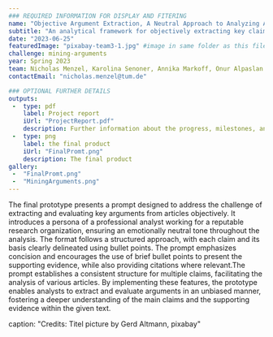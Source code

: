 ```yaml
---
### REQUIRED INFORMATION FOR DISPLAY AND FITERING
name: "Objective Argument Extraction, A Neutral Approach to Analyzing Articles"
subtitle: "An analytical framework for objectively extracting key claims from articles and evaluating their logical coherence and supporting evidence."
date: "2023-06-25"
featuredImage: "pixabay-team3-1.jpg" #image in same folder as this file
challenge: mining-arguments
year: Spring 2023
team: Nicholas Menzel, Karolina Senoner, Annika Markoff, Onur Alpaslan
contactEmail: "nicholas.menzel@tum.de"

### OPTIONAL FURTHER DETAILS
outputs:
 -  type: pdf
    label: Project report
    iUrl: "ProjectReport.pdf"
    description: Further information about the progress, milestones, and roadblocks.
 -  type: png
    label: the final product
    iUrl: "FinalPromt.png"
    description: The final product
gallery:
 -  "FinalPromt.png"
 -  "MiningArguments.png"
---
```


The final prototype presents a prompt designed to address the challenge of extracting and
evaluating key arguments from articles objectively. It introduces a persona of a professional
analyst working for a reputable research organization, ensuring an emotionally neutral tone
throughout the analysis. The format follows a structured approach, with each claim and its basis
clearly delineated using bullet points. The prompt emphasizes concision and encourages the use
of brief bullet points to present the supporting evidence, while also providing citations where
relevant.The prompt establishes a consistent structure for multiple claims, facilitating the analysis
of various articles. By implementing these features, the prototype enables analysts to extract and
evaluate arguments in an unbiased manner, fostering a deeper understanding of the main claims
and the supporting evidence within the given text.

caption: "Credits: Titel picture by Gerd Altmann, pixabay"